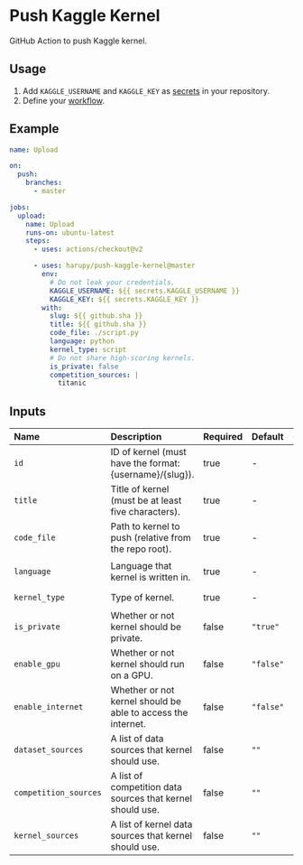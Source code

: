 # Push Kaggle Kernel

GitHub Action to push Kaggle kernel.

## Usage

1. Add `KAGGLE_USERNAME` and `KAGGLE_KEY` as [secrets][secrets] in your repository.
2. Define your [workflow][workflow].

[secrets]: https://help.github.com/en/actions/configuring-and-managing-workflows/creating-and-storing-encrypted-secrets
[workflow]: https://help.github.com/en/actions/reference/workflow-syntax-for-github-actions

## Example

```yaml
name: Upload

on:
  push:
    branches:
      - master

jobs:
  upload:
    name: Upload
    runs-on: ubuntu-latest
    steps:
      - uses: actions/checkout@v2

      - uses: harupy/push-kaggle-kernel@master
        env:
          # Do not leak your credentials.
          KAGGLE_USERNAME: ${{ secrets.KAGGLE_USERNAME }}
          KAGGLE_KEY: ${{ secrets.KAGGLE_KEY }}
        with:
          slug: ${{ github.sha }}
          title: ${{ github.sha }}
          code_file: ./script.py
          language: python
          kernel_type: script
          # Do not share high-scoring kernels.
          is_private: false
          competition_sources: |
            titanic
```

## Inputs

| Name                  | Description                                                  | Required | Default   | Options                        |
| :-------------------- | :----------------------------------------------------------- | :------- | :-------- | :----------------------------- |
| `id`                  | ID of kernel (must have the format: {username}/{slug}).      | true     | -         |                                |
| `title`               | Title of kernel (must be at least five characters).          | true     | -         |                                |
| `code_file`           | Path to kernel to push (relative from the repo root).        | true     | -         |                                |
| `language`            | Language that kernel is written in.                          | true     | -         | `["python", "r", "rmarkdown"]` |
| `kernel_type`         | Type of kernel.                                              | true     | -         | `["script", "notebook"]`       |
| `is_private`          | Whether or not kernel should be private.                     | false    | `"true"`  | `["true", "false"]`            |
| `enable_gpu`          | Whether or not kernel should run on a GPU.                   | false    | `"false"` | `["true", "false"]`            |
| `enable_internet`     | Whether or not kernel should be able to access the internet. | false    | `"false"` | `["true", "false"]`            |
| `dataset_sources`     | A list of data sources that kernel should use.               | false    | `""`      |                                |
| `competition_sources` | A list of competition data sources that kernel should use.   | false    | `""`      |                                |
| `kernel_sources`      | A list of kernel data sources that kernel should use.        | false    | `""`      |                                |
